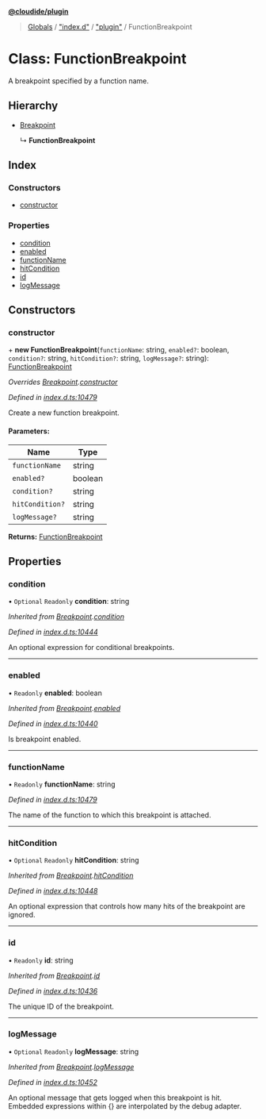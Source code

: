 **[@cloudide/plugin](../README.md)**

> [Globals](../README.md) / ["index.d"](../modules/_index_d_.md) / ["plugin"](../modules/_index_d_._plugin_.md) / FunctionBreakpoint

# Class: FunctionBreakpoint

A breakpoint specified by a function name.

## Hierarchy

* [Breakpoint](_index_d_._plugin_.breakpoint.md)

  ↳ **FunctionBreakpoint**

## Index

### Constructors

* [constructor](_index_d_._plugin_.functionbreakpoint.md#constructor)

### Properties

* [condition](_index_d_._plugin_.functionbreakpoint.md#condition)
* [enabled](_index_d_._plugin_.functionbreakpoint.md#enabled)
* [functionName](_index_d_._plugin_.functionbreakpoint.md#functionname)
* [hitCondition](_index_d_._plugin_.functionbreakpoint.md#hitcondition)
* [id](_index_d_._plugin_.functionbreakpoint.md#id)
* [logMessage](_index_d_._plugin_.functionbreakpoint.md#logmessage)

## Constructors

### constructor

\+ **new FunctionBreakpoint**(`functionName`: string, `enabled?`: boolean, `condition?`: string, `hitCondition?`: string, `logMessage?`: string): [FunctionBreakpoint](_index_d_._plugin_.functionbreakpoint.md)

*Overrides [Breakpoint](_index_d_._plugin_.breakpoint.md).[constructor](_index_d_._plugin_.breakpoint.md#constructor)*

*Defined in [index.d.ts:10479](https://github.com/huaweicloud/cloudide-plugin-api/blob/1ab5ef8/index.d.ts#L10479)*

Create a new function breakpoint.

#### Parameters:

Name | Type |
------ | ------ |
`functionName` | string |
`enabled?` | boolean |
`condition?` | string |
`hitCondition?` | string |
`logMessage?` | string |

**Returns:** [FunctionBreakpoint](_index_d_._plugin_.functionbreakpoint.md)

## Properties

### condition

• `Optional` `Readonly` **condition**: string

*Inherited from [Breakpoint](_index_d_._plugin_.breakpoint.md).[condition](_index_d_._plugin_.breakpoint.md#condition)*

*Defined in [index.d.ts:10444](https://github.com/huaweicloud/cloudide-plugin-api/blob/1ab5ef8/index.d.ts#L10444)*

An optional expression for conditional breakpoints.

___

### enabled

• `Readonly` **enabled**: boolean

*Inherited from [Breakpoint](_index_d_._plugin_.breakpoint.md).[enabled](_index_d_._plugin_.breakpoint.md#enabled)*

*Defined in [index.d.ts:10440](https://github.com/huaweicloud/cloudide-plugin-api/blob/1ab5ef8/index.d.ts#L10440)*

Is breakpoint enabled.

___

### functionName

• `Readonly` **functionName**: string

*Defined in [index.d.ts:10479](https://github.com/huaweicloud/cloudide-plugin-api/blob/1ab5ef8/index.d.ts#L10479)*

The name of the function to which this breakpoint is attached.

___

### hitCondition

• `Optional` `Readonly` **hitCondition**: string

*Inherited from [Breakpoint](_index_d_._plugin_.breakpoint.md).[hitCondition](_index_d_._plugin_.breakpoint.md#hitcondition)*

*Defined in [index.d.ts:10448](https://github.com/huaweicloud/cloudide-plugin-api/blob/1ab5ef8/index.d.ts#L10448)*

An optional expression that controls how many hits of the breakpoint are ignored.

___

### id

• `Readonly` **id**: string

*Inherited from [Breakpoint](_index_d_._plugin_.breakpoint.md).[id](_index_d_._plugin_.breakpoint.md#id)*

*Defined in [index.d.ts:10436](https://github.com/huaweicloud/cloudide-plugin-api/blob/1ab5ef8/index.d.ts#L10436)*

The unique ID of the breakpoint.

___

### logMessage

• `Optional` `Readonly` **logMessage**: string

*Inherited from [Breakpoint](_index_d_._plugin_.breakpoint.md).[logMessage](_index_d_._plugin_.breakpoint.md#logmessage)*

*Defined in [index.d.ts:10452](https://github.com/huaweicloud/cloudide-plugin-api/blob/1ab5ef8/index.d.ts#L10452)*

An optional message that gets logged when this breakpoint is hit. Embedded expressions within {} are interpolated by the debug adapter.
